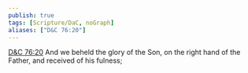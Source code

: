 ```yaml
---
publish: true
tags: [Scripture/DaC, noGraph]
aliases: ["D&C 76:20"]
---
```

[D&C 76:20](https://churchofjesuschrist.org/study/scriptures/dc-testament/dc/76?lang=eng&id=p20#p20) And we beheld the glory of the Son, on the right hand of the Father, and received of his fulness;
